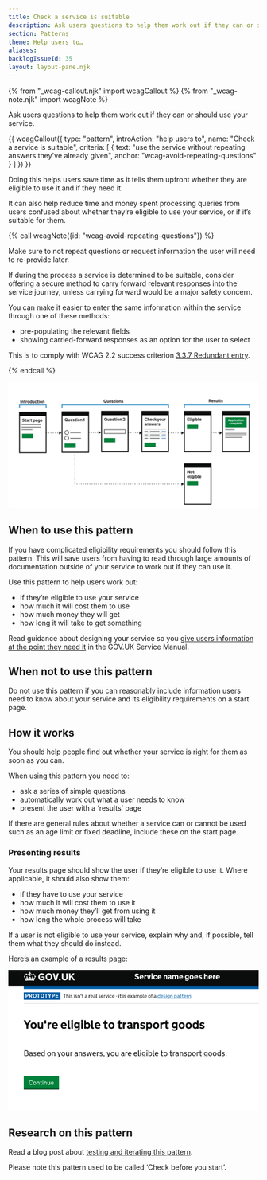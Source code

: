 ```yaml
---
title: Check a service is suitable
description: Ask users questions to help them work out if they can or should use your service
section: Patterns
theme: Help users to…
aliases:
backlogIssueId: 35
layout: layout-pane.njk
---
```


{% from "_wcag-callout.njk" import wcagCallout %}
{% from "_wcag-note.njk" import wcagNote %}

Ask users questions to help them work out if they can or should use your service.

{{ wcagCallout({
  type: "pattern",
  introAction: "help users to",
  name: "Check a service is suitable",
  criteria: [
    {
      text: "use the service without repeating answers they've already given",
      anchor: "wcag-avoid-repeating-questions"
    }
  ]
}) }}

Doing this helps users save time as it tells them upfront whether they are eligible to use it and if they need it.

It can also help reduce time and money spent processing queries from users confused about whether they’re eligible to use your service, or if it’s suitable for them.

{% call wcagNote({id: "wcag-avoid-repeating-questions"}) %}

<p>Make sure to not repeat questions or request information the user will need to re-provide later.</p>
<p>If during the process a service is determined to be suitable, consider offering a secure method to carry forward relevant responses into the service journey, unless carrying forward would be a major safety concern.</p>
<p>You can make it easier to enter the same information within the service through one of these methods:</p>
<ul>
  <li>pre-populating the relevant fields</li>
  <li>showing carried-forward responses as an option for the user to select</li>
</ul>
<p>This is to comply with WCAG 2.2 success criterion <a href="https://www.w3.org/WAI/WCAG22/Understanding/redundant-entry.html">3.3.7 Redundant entry</a>.</p>
{% endcall %}

![‘Check a service is suitable’ flow diagram. Contains an introduction page followed by a series of simple questions. If at any point a user is deemed not eligible for the service they will be pointed to a page that explains why they are not eligible. Otherwise they will be presented an ‘application complete’ page. ](check-a-service-is-suitable-new.svg)

## When to use this pattern

If you have complicated eligibility requirements you should follow this pattern. This will save users from having to read through large amounts of documentation outside of your service to work out if they can use it.

Use this pattern to help users work out:

- if they’re eligible to use your service
- how much it will cost them to use
- how much money they will get
- how long it will take to get something

Read guidance about designing your service so you [give users information at the point they need it](https://www.gov.uk/service-manual/design/govuk-content-transactions) in the GOV.UK Service Manual.

## When not to use this pattern

Do not use this pattern if you can reasonably include information users need to know about your service and its eligibility requirements on a start page.

## How it works

You should help people find out whether your service is right for them as soon as you&nbsp;can.

When using this pattern you need to:

- ask a series of simple questions
- automatically work out what a user needs to know
- present the user with a ‘results’ page

If there are general rules about whether a service can or cannot be used such as an age limit or fixed deadline, include these on the start page.

### Presenting results

Your results page should show the user if they’re eligible to use it. Where applicable, it should also show them:

- if they have to use your service
- how much it will cost them to use it
- how much money they’ll get from using it
- how long the whole process will take

If a user is not eligible to use your service, explain why and, if possible, tell them what they should do instead.

Here’s an example of a results page:

![Screenshot of a results page, includes a heading that explains if the user is eligible, a summary of why, and a button to continue.](check-a-service-is-suitable-result.png)

## Research on this pattern

Read a blog post about [testing and iterating this pattern](https://designnotes.blog.gov.uk/2017/03/30/weve-published-the-check-before-you-start-pattern/).

Please note this pattern used to be called ‘Check before you start’.
